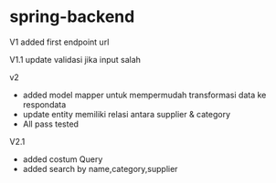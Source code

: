 # spring-backend
V1 
added first endpoint url

V1.1 
update validasi jika input salah

v2 
- added model mapper untuk mempermudah transformasi data ke respondata
- update entity memiliki relasi antara supplier & category
- All pass tested

V2.1
- added costum Query
- added search by name,category,supplier


